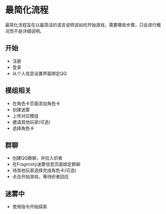 # 最简化流程

最简化流程旨在以最简洁的语言说明该如何开始游戏，需要哪些步骤，只会进行概况而不是详细说明。

## 开始

- 注册
- 登录
- 从个人信息设置界面绑定QQ

## 模组相关

- 在角色卡页面添加角色卡
- 创建迷雾
- 上传对应模组
- 邀请其他玩家(可选)
- 选择角色卡

## 群聊

- 创建QQ群聊，并拉入织者
- 在Fragmisty迷雾信息页面绑定群聊
- 待其他玩家选择完成角色卡(可选)
- 点击开始游戏，等待织者回应

## 迷雾中

- 使用指令开始探索